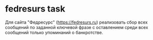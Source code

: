 # fedresurs task

Для сайта "Федресурс" (https://fedresurs.ru) реализовать сбор всех сообщений по заданной ключевой фразе с оставлением среди всех сообщений только упоминаний о банкротстве.
